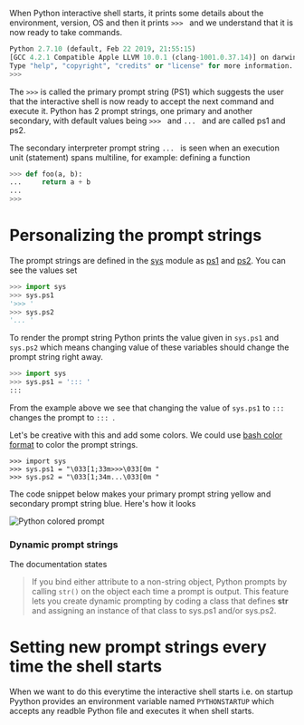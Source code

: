 When Python interactive shell starts, it prints some details about the environment, version, OS and then it prints `>>> ` and we understand that it is now ready to take commands.

```py
Python 2.7.10 (default, Feb 22 2019, 21:55:15)
[GCC 4.2.1 Compatible Apple LLVM 10.0.1 (clang-1001.0.37.14)] on darwin
Type "help", "copyright", "credits" or "license" for more information.
>>>
```

The `>>>` is called the primary prompt string (PS1) which suggests the user that the interactive shell is now
ready to accept the next command and execute it. Python has 2 prompt strings, one primary and another secondary,
with default values being `>>> ` and `... ` and are called ps1 and ps2.

The secondary interpreter prompt string `... ` is seen when an execution unit (statement) spans multiline, for example: defining a function

```py
>>> def foo(a, b):
...     return a + b
...
>>>
```

# Personalizing the prompt strings
The prompt strings are defined in the [sys](https://docs.python.org/3/library/sys.html) module as [ps1](https://docs.python.org/3/library/sys.html#sys.ps1) and [ps2](https://docs.python.org/3/library/sys.html#sys.ps2). You can see the values set

```py
>>> import sys
>>> sys.ps1
'>>> '
>>> sys.ps2
'... '
```

To render the prompt string Python prints the value given in `sys.ps1` and `sys.ps2` which means changing value of these variables should change the prompt string right away.

```py
>>> import sys
>>> sys.ps1 = '::: '
:::
```

From the example above we see that changing the value of `sys.ps1` to `::: ` changes the prompt to `::: `.

Let's be creative with this and add some colors. We could use [bash color format](https://misc.flogisoft.com/bash/tip_colors_and_formatting) to color the prompt strings.

```
>>> import sys
>>> sys.ps1 = "\033[1;33m>>>\033[0m "
>>> sys.ps2 = "\033[1;34m...\033[0m "
```

The code snippet below makes your primary prompt string yellow and secondary prompt string blue. Here's how it looks

![Python colored prompt](https://user-images.githubusercontent.com/4745789/74809433-2a74c080-5313-11ea-9cc5-640c68521c8a.png)

### Dynamic prompt strings
The documentation states

> If you bind either attribute to a non-string object, Python prompts by calling `str()` on the object each time a prompt is output. This feature lets you create dynamic prompting by coding a class that defines __str__ and assigning an instance of that class to sys.ps1 and/or sys.ps2.

# Setting new prompt strings every time the shell starts
When we want to do this everytime the interactive shell starts i.e. on startup Pyython provides an environment variable named `PYTHONSTARTUP` which accepts any readble Python file and executes it when shell starts.
